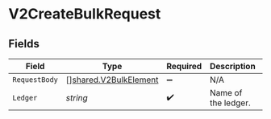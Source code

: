 # V2CreateBulkRequest


## Fields

| Field                                                          | Type                                                           | Required                                                       | Description                                                    | Example                                                        |
| -------------------------------------------------------------- | -------------------------------------------------------------- | -------------------------------------------------------------- | -------------------------------------------------------------- | -------------------------------------------------------------- |
| `RequestBody`                                                  | [][shared.V2BulkElement](../../models/shared/v2bulkelement.md) | :heavy_minus_sign:                                             | N/A                                                            |                                                                |
| `Ledger`                                                       | *string*                                                       | :heavy_check_mark:                                             | Name of the ledger.                                            | ledger001                                                      |